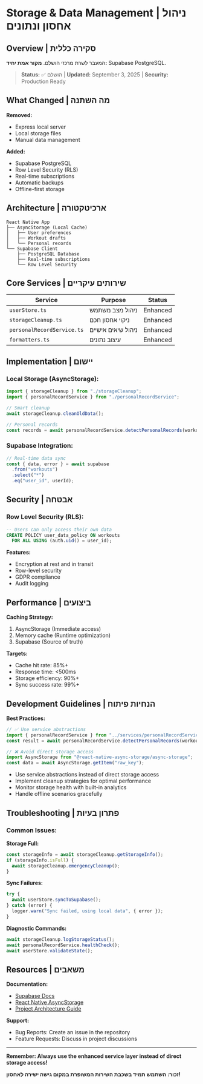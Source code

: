# Storage & Data Management | ניהול אחסון ונתונים

## Overview | סקירה כללית

המעבר לשרת מרכזי הושלם. **מקור אמת יחיד:** Supabase PostgreSQL.

> **Status:** ✅ הושלם | **Updated:** September 3, 2025 | **Security:** Production Ready

## What Changed | מה השתנה

**Removed:**

- Express local server
- Local storage files
- Manual data management

**Added:**

- Supabase PostgreSQL
- Row Level Security (RLS)
- Real-time subscriptions
- Automatic backups
- Offline-first storage

## Architecture | ארכיטקטורה

```
React Native App
├── AsyncStorage (Local Cache)
│   ├── User preferences
│   ├── Workout drafts
│   └── Personal records
└── Supabase Client
    ├── PostgreSQL Database
    ├── Real-time subscriptions
    └── Row Level Security
```

## Core Services | שירותים עיקריים

| Service                    | Purpose            | Status   |
| -------------------------- | ------------------ | -------- |
| `userStore.ts`             | ניהול מצב משתמש    | Enhanced |
| `storageCleanup.ts`        | ניקוי אחסון חכם    | Enhanced |
| `personalRecordService.ts` | ניהול שיאים אישיים | Enhanced |
| `formatters.ts`            | עיצוב נתונים       | Enhanced |

## Implementation | יישום

### Local Storage (AsyncStorage):

```typescript
import { storageCleanup } from "./storageCleanup";
import { personalRecordService } from "./personalRecordService";

// Smart cleanup
await storageCleanup.cleanOldData();

// Personal records
const records = await personalRecordService.detectPersonalRecords(workout);
```

### Supabase Integration:

```typescript
// Real-time data sync
const { data, error } = await supabase
  .from("workouts")
  .select("*")
  .eq("user_id", userId);
```

## Security | אבטחה

### Row Level Security (RLS):

```sql
-- Users can only access their own data
CREATE POLICY user_data_policy ON workouts
  FOR ALL USING (auth.uid() = user_id);
```

**Features:**

- Encryption at rest and in transit
- Row-level security
- GDPR compliance
- Audit logging

## Performance | ביצועים

**Caching Strategy:**

1. AsyncStorage (Immediate access)
2. Memory cache (Runtime optimization)
3. Supabase (Source of truth)

**Targets:**

- Cache hit rate: 85%+
- Response time: <500ms
- Storage efficiency: 90%+
- Sync success rate: 99%+

## Development Guidelines | הנחיות פיתוח

**Best Practices:**

```typescript
// ✅ Use service abstractions
import { personalRecordService } from "../services/personalRecordService";
const result = await personalRecordService.detectPersonalRecords(workout);

// ❌ Avoid direct storage access
import AsyncStorage from "@react-native-async-storage/async-storage";
const data = await AsyncStorage.getItem("raw_key");
```

- Use service abstractions instead of direct storage access
- Implement cleanup strategies for optimal performance
- Monitor storage health with built-in analytics
- Handle offline scenarios gracefully

## Troubleshooting | פתרון בעיות

### Common Issues:

**Storage Full:**

```typescript
const storageInfo = await storageCleanup.getStorageInfo();
if (storageInfo.isFull) {
  await storageCleanup.emergencyCleanup();
}
```

**Sync Failures:**

```typescript
try {
  await userStore.syncToSupabase();
} catch (error) {
  logger.warn("Sync failed, using local data", { error });
}
```

**Diagnostic Commands:**

```typescript
await storageCleanup.logStorageStatus();
await personalRecordService.healthCheck();
await userStore.validateState();
```

## Resources | משאבים

**Documentation:**

- [Supabase Docs](https://supabase.com/docs)
- [React Native AsyncStorage](https://react-native-async-storage.github.io/async-storage/)
- [Project Architecture Guide](../docs/TECHNICAL_ARCHITECTURE_GUIDE.md)

**Support:**

- Bug Reports: Create an issue in the repository
- Feature Requests: Discuss in project discussions

---

**Remember: Always use the enhanced service layer instead of direct storage access!**

**זכור: השתמש תמיד בשכבת השירות המשופרת במקום גישה ישירה לאחסון!**
